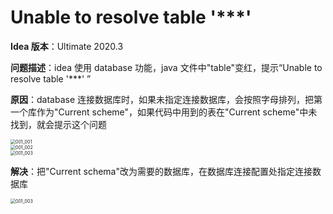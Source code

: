 # Unable to resolve table '***'

**Idea 版本**：Ultimate 2020.3

**问题描述**：idea 使用 database 功能，java 文件中"table"变红，提示“Unable to resolve table '***' ”

**原因**：database 连接数据库时，如果未指定连接数据库，会按照字母排列，把第一个库作为"Current scheme"，如果代码中用到的表在"Current scheme"中未找到，就会提示这个问题

<img src="/Users/bichengfei/opt/own/project/myself/text/idea/image/001_001.png" alt="001_001" style="zoom: 50%;" />

<br/>

<img src="/Users/bichengfei/opt/own/project/myself/text/idea/image/001_002.png" alt="001_002" style="zoom:50%;" />

<br/>

<img src="/Users/bichengfei/opt/own/project/myself/text/idea/image/001_003.png" alt="001_003" style="zoom:50%;" />

**解决**：把"Current schema"改为需要的数据库，在数据库连接配置处指定连接数据库

<img src="/Users/bichengfei/opt/own/project/myself/text/idea/image/001_004.png" alt="001_003" style="zoom:50%;" />



